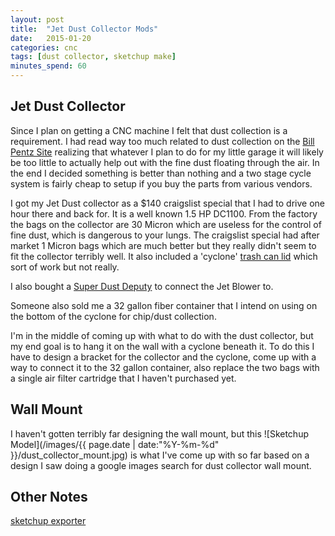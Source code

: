 ```yaml
---
layout: post
title:  "Jet Dust Collector Mods"
date:   2015-01-20
categories: cnc
tags: [dust collector, sketchup make]
minutes_spend: 60
---
```

## Jet Dust Collector
Since I plan on getting a CNC machine I felt that dust collection is a requirement. I had read way too much related to dust collection on the [Bill Pentz Site](http://billpentz.com/woodworking/cyclone/index.cfm) realizing that whatever I plan to do for my little garage it will likely be too little to actually help out with the fine dust floating through the air. In the end I decided something is better than nothing and a two stage cycle system is fairly cheap to setup if you buy the parts from various vendors.  

I got my Jet Dust collector as a $140 craigslist special that I had to drive one hour there and back for. It is a well known 1.5 HP DC1100. From the factory the bags on the collector are 30 Micron which are useless for the control of fine dust, which is dangerous to your lungs. The craigslist special had after market 1 Micron bags which are much better but they really didn't seem to fit the collector terribly well. It also included a 'cyclone' [trash can lid](http://www.leevalley.com/US/wood/page.aspx?cat=1,42401&p=30282) which sort of work but not really.

I also bought a [Super Dust Deputy](http://www.oneida-air.com/inventoryd.asp?item_no=SCOLLECT43) to connect the Jet Blower to. 

Someone also sold me a 32 gallon fiber container that I intend on using on the bottom of the cyclone for chip/dust collection.

I'm in the middle of coming up with what to do with the dust collector, but my end goal is to hang it on the wall with a cyclone beneath it. To do this I have to design a bracket for the collector and the cyclone, come up with a way to connect it to the 32 gallon container, also replace the two bags with a single air filter cartridge that I haven't purchased yet. 

## Wall Mount
I haven't gotten terribly far designing the wall mount, but this ![Sketchup Model](/images/{{ page.date | date:"%Y-%m-%d" }}/dust_collector_mount.jpg) is what I've come up with so far based on a design I saw doing a google images search for dust collector wall mount. 

## Other Notes
[sketchup exporter](http://www.guitar-list.com/download-software/convert-sketchup-skp-files-dxf-or-stl)